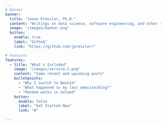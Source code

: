 ```yaml
---
# Banner
banner:
  title: "Jason Preszler, Ph.D."
  content: "Writings on data science, software engineering, and other technical things."
  image: "/images/banner.png"
  button:
    enable: true
    label: "Github"
    link: "https://github.com/jpreszler/"

# Features
features:
  - title: "What's Included"
    image: "/images/service-1.png"
    content: "Some recent and upcoming posts"
    bulletpoints:
      - "Why I switch to NeoVim"
      - "What happened to my last website/blog?"
      - "Random walks in Goland"
    button:
      enable: false
      label: "Get Started Now"
      link: "#"

---
```

